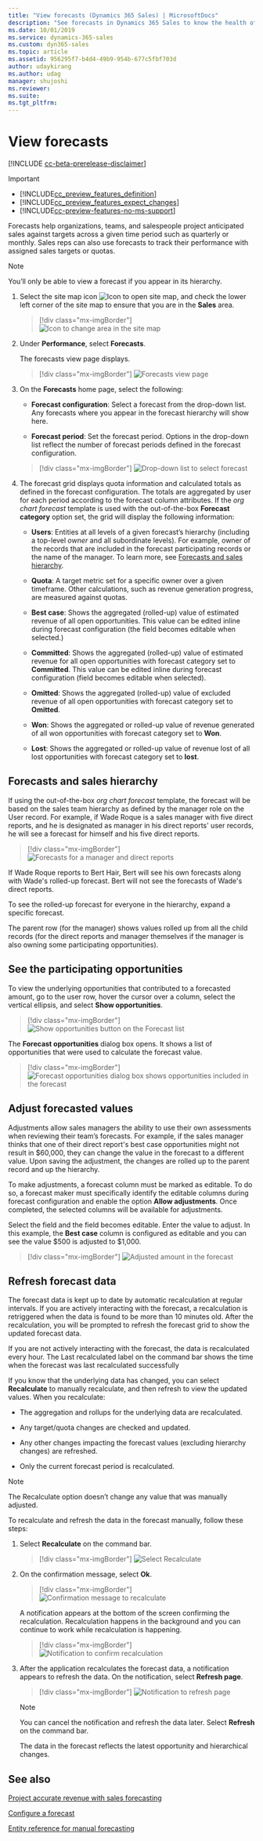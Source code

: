 ```yaml
---
title: "View forecasts (Dynamics 365 Sales) | MicrosoftDocs"
description: "See forecasts in Dynamics 365 Sales to know the health of your pipeline or to track how your sales team is performing against their quota or target. Define the data and period to use for the purpose of forecasting in Dynamics 365 Sales."
ms.date: 10/01/2019
ms.service: dynamics-365-sales
ms.custom: dyn365-sales
ms.topic: article
ms.assetid: 956295f7-b4d4-49b9-954b-677c5fbf703d
author: udaykirang
ms.author: udag
manager: shujoshi
ms.reviewer: 
ms.suite: 
ms.tgt_pltfrm: 
---
```


# View forecasts

[!INCLUDE [cc-beta-prerelease-disclaimer](../includes/cc-beta-prerelease-disclaimer.md)]

> [!IMPORTANT]
> - [!INCLUDE[cc_preview_features_definition](../includes/cc-preview-features-definition.md)]  
> - [!INCLUDE[cc_preview_features_expect_changes](../includes/cc-preview-features-expect-changes.md)]
> - [!INCLUDE[cc-preview-features-no-ms-support](../includes/cc-preview-features-no-ms-support.md)]


Forecasts help organizations, teams, and salespeople project anticipated sales against targets across a given time period such as quarterly or monthly. Sales reps can also use forecasts to track their performance with assigned sales targets or quotas.

> [!NOTE]
> You’ll only be able to view a forecast if you appear in its hierarchy.

1.	Select the site map icon ![Icon to open site map](media/site-map-new.png "Icon to open site map"), and check the lower left corner of the site map to ensure that you are in the **Sales** area. 

    > [!div class="mx-imgBorder"]
     ![Icon to change area in the site map](media/site-map-area.png "Icon to change area in the site map")

3. Under **Performance**, select **Forecasts**.

    The forecasts view page displays. 

    > [!div class="mx-imgBorder"]
    > ![Forecasts view page](media/forecast-view-page.png "Forecasts view page")
    
4.	On the **Forecasts** home page, select the following:

    - **Forecast configuration**: Select a forecast from the drop-down list. Any forecasts where you appear in the forecast hierarchy will show here. 

    - **Forecast period**: Set the forecast period. Options in the drop-down list reflect the number of forecast periods defined in the forecast configuration.
 
    > [!div class="mx-imgBorder"]
    > ![Drop-down list to select forecast](media/forecast-view-drop-down.png "Drop-down list to select forecast")

5. The forecast grid displays quota information and calculated totals as defined in the forecast configuration. The totals are aggregated by user for each period according to the forecast column attributes. If the *org chart forecast* template is used with the out-of-the-box **Forecast category** option set, the grid will display the following information:   

    -	**Users**: Entities at all levels of a given forecast’s hierarchy (including a top-level *owner* and all subordinate levels). For example, owner of the records that are included in the forecast participating records or the name of the manager. To learn more, see [Forecasts and sales hierarchy](#forecasts-and-sales-hierarchy). 

    -	**Quota**: A target metric set for a specific owner over a given timeframe. Other calculations, such as revenue generation progress, are measured against quotas. 

    -	**Best case**: Shows the aggregated (rolled-up) value of estimated revenue of all open opportunities. This value can be edited inline during forecast configuration (the field becomes editable when selected.)

    -  **Committed**: Shows the aggregated (rolled-up) value of estimated revenue for all open opportunities with forecast category set to **Committed**. This value can be edited inline during forecast configuration (field becomes editable when selected). 

    -	**Omitted**: Shows the aggregated (rolled-up) value of excluded revenue of all open opportunities with forecast category set to **Omitted**.

    -	**Won**: Shows the aggregated or rolled-up value of revenue generated of all won opportunities with forecast category set to **Won**.

    - **Lost**: Shows the aggregated or rolled-up value of revenue lost of all lost opportunities with forecast category set to **lost**.

## Forecasts and sales hierarchy

If using the out-of-the-box *org chart forecast* template, the forecast will be based on the sales team hierarchy as defined by the manager role on the User record. For example, if Wade Roque is a sales manager with five direct reports, and he is designated as manager in his direct reports' user records, he will see a forecast for himself and his five direct reports. 

> [!div class="mx-imgBorder"]
> ![Forecasts for a manager and direct reports](media/forecast-for-team-hierarchy.png "Forecasts for a manager and direct reports")

If Wade Roque reports to Bert Hair, Bert will see his own forecasts along with Wade's rolled-up forecast. Bert will not see the forecasts of Wade's direct reports.

To see the rolled-up forecast for everyone in the hierarchy, expand a specific forecast.

The parent row (for the manager) shows values rolled up from all the child records (for the direct reports and manager themselves if the manager is also owning some participating opportunities).
 
## See the participating opportunities

To view the underlying opportunities that contributed to a forecasted amount, go to the user row, hover the cursor over a column, select the vertical ellipsis, and select **Show opportunities**.

> [!div class="mx-imgBorder"]
> ![Show opportunities button on the Forecast list](media/forecast-view-show-opportunities.png "Show opportunities button on the Forecast list")
 
The **Forecast opportunities** dialog box opens. It shows a list of opportunities that were used to calculate the forecast value.

> [!div class="mx-imgBorder"]
> ![Forecast opportunities  dialog box shows opportunities included in the forecast](media/forecast-view-opportunities.png "Forecast opportunities dialog box shows opportunities included in the forecast")


## Adjust forecasted values

Adjustments allow sales managers the ability to use their own assessments when reviewing their team’s forecasts. For example, if the sales manager thinks that one of their direct report's best case opportunities might not result in $60,000, they can change the value in the forecast to a different value. Upon saving the adjustment, the changes are rolled up to the parent record and up the hierarchy. 

To make adjustments, a forecast column must be marked as editable. To do so, a forecast maker must specifically identify the editable columns during forecast configuration and enable the option **Allow adjustments**. Once completed, the selected columns will be available for adjustments.

Select the field and the field becomes editable. Enter the value to adjust. In this example, the **Best case** column is configured as editable and you can see the value $500 is adjusted to $1,000.

> [!div class="mx-imgBorder"]
> ![Adjusted amount in the forecast](media/forecast-view-adjust-opportunity.png "Adjusted amount in the forecast")

 
## Refresh forecast data

The forecast data is kept up to date by automatic recalculation at regular intervals. If you are actively interacting with the forecast, a recalculation is retriggered when the data is found to be more than 10 minutes old. After the recalculation, you will be prompted to refresh the forecast grid to show the updated forecast data.

If you are not actively interacting with the forecast, the data is recalculated every hour. The Last recalculated label on the command bar shows the time when the forecast was last recalculated successfully

If you know that the underlying data has changed, you can select **Recalculate** to manually recalculate, and then refresh to view the updated values. When you recalculate: 

-	The aggregation and rollups for the underlying data are recalculated.

-	Any target/quota changes are checked and updated.

-	Any other changes impacting the forecast values (excluding hierarchy changes) are refreshed.

-	Only the current forecast period is recalculated.

> [!NOTE]
> The Recalculate option doesn’t change any value that was manually adjusted.

To recalculate and refresh the data in the forecast manually, follow these steps:

1. Select **Recalculate** on the command bar.

    > [!div class="mx-imgBorder"]
    > ![Select Recalculate](media/forecast-select-recalculate.png "Select Recalculate")

2. On the confirmation message, select **Ok**.

    > [!div class="mx-imgBorder"]
    > ![Confirmation message to recalculate](media/forecast-recalculate-data-confirmation-message.png "Confirmation message to recalculate")

    A notification appears at the bottom of the screen confirming the recalculation. Recalculation happens in the background and you can continue to work while recalculation is happening.

    > [!div class="mx-imgBorder"]
    > ![Notification to confirm recalculation](media/forecast-recalculate-data-toast-notification.png "Notification to confirm recalculation")

3. After the application recalculates the forecast data, a notification appears to refresh the data. On the notification, select **Refresh page**.


    > [!div class="mx-imgBorder"]
    > ![Notification to refresh page](media/forecast-refresh-data-toast-notification.png "Notification to refresh page")

    > [!NOTE]
    > You can cancel the notification and refresh the data later. Select **Refresh** on the command bar.

    The data in the forecast reflects the latest opportunity and hierarchical changes.

## See also

[Project accurate revenue with sales forecasting](project-accurate-revenue-sales-forecasting.md)

[Configure a forecast](configure-forecast.md)

[Entity reference for manual forecasting](developer/reference/manual-forecasting-entity-reference.md)

